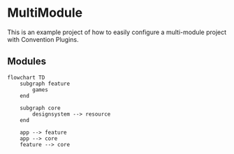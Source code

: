 # MultiModule
This is an example project of how to easily configure a multi-module project with Convention Plugins.

## Modules
```mermaid
flowchart TD
	subgraph feature
		games
	end

	subgraph core
		designsystem --> resource
	end

	app --> feature
	app --> core
	feature --> core
```
